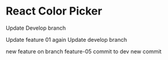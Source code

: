 # React Color Picker

Update Develop branch

Update feature 01 again
Update develop branch

new feature on branch feature-05
commit to dev
new commit

